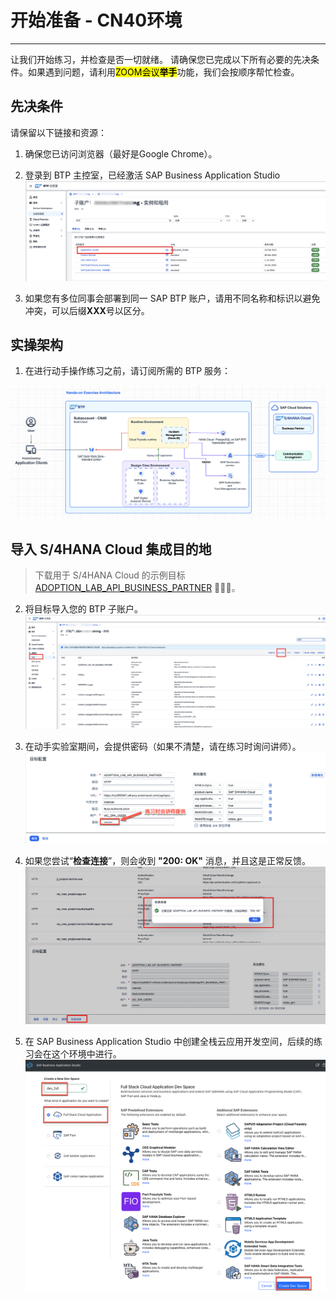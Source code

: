 <div class="draftWatermark"></div>

# 开始准备 - **CN40环境**
---
让我们开始练习，并检查是否一切就绪。
请确保您已完成以下所有必要的先决条件。如果遇到问题，请利用<mark>ZOOM会议**举手**</mark>功能，我们会按顺序帮忙检查。

## 先决条件
请保留以下链接和资源：

1. 确保您已访问浏览器（最好是Google Chrome）。
2. 登录到 BTP 主控室，已经激活 SAP Business Application Studio
![](vx_images/352776508952486.png)


4. 如果您有多位同事会部署到同一 SAP BTP 账户，请用不同名称和标识以避免冲突，可以后缀**XXX**号以区分。

## 实操架构

1. 在进行动手操作练习之前，请订阅所需的 BTP 服务：

![](vx_images/168311802962872.png)

## 导入 S/4HANA Cloud 集成目的地

> 下载用于 S/4HANA Cloud 的示例目标 [ADOPTION_LAB_API_BUSINESS_PARTNER](https://robin-qiu.github.io/BTP-CAP-Development-with-SAP-Build-Code---Bring-Your-Own-Tenant/vx_attachments/477573873607615/ADOPTION_LAB_API_BUSINESS_PARTNER ':include')  :truck::truck::truck:。

2. 将目标导入您的 BTP 子账户。
![](vx_images/513486524132934.png)


3. 在动手实验室期间，会提供密码（如果不清楚，请在练习时询问讲师）。
![](vx_images/358362554330439.png)


4. 如果您尝试“**检查连接**”，则会收到 **"200: OK"** 消息，并且这是正常反馈。
![](vx_images/457903505140661.png)

5. 在 SAP Business Application Studio 中创建全栈云应用开发空间，后续的练习会在这个环境中进行。
![](vx_images/73333147162996.png)